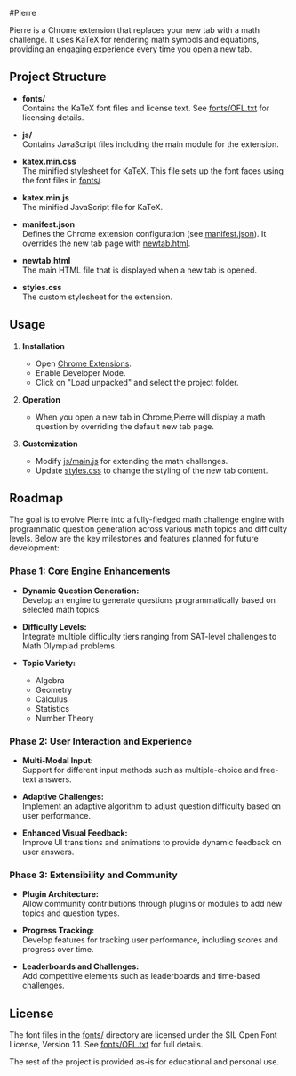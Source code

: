 #Pierre

Pierre is a Chrome extension that replaces your new tab with a math challenge. It uses KaTeX for rendering math symbols and equations, providing an engaging experience every time you open a new tab.

## Project Structure

- **fonts/**  
  Contains the KaTeX font files and license text. See [fonts/OFL.txt](fonts/OFL.txt) for licensing details.

- **js/**  
  Contains JavaScript files including the main module for the extension.

- **katex.min.css**  
  The minified stylesheet for KaTeX. This file sets up the font faces using the font files in [fonts/](fonts/).

- **katex.min.js**  
  The minified JavaScript file for KaTeX.

- **manifest.json**  
  Defines the Chrome extension configuration (see [manifest.json](manifest.json)). It overrides the new tab page with [newtab.html](newtab.html).

- **newtab.html**  
  The main HTML file that is displayed when a new tab is opened.

- **styles.css**  
  The custom stylesheet for the extension.

## Usage

1. **Installation**  
   - Open [Chrome Extensions](chrome://extensions/).
   - Enable Developer Mode.
   - Click on "Load unpacked" and select the project folder.
   
2. **Operation**  
   - When you open a new tab in Chrome,Pierre will display a math question by overriding the default new tab page.

3. **Customization**  
   - Modify [js/main.js](js/main.js) for extending the math challenges.
   - Update [styles.css](styles.css) to change the styling of the new tab content.

## Roadmap

The goal is to evolve Pierre into a fully-fledged math challenge engine with programmatic question generation across various math topics and difficulty levels. Below are the key milestones and features planned for future development:

### Phase 1: Core Engine Enhancements
- **Dynamic Question Generation:**  
  Develop an engine to generate questions programmatically based on selected math topics.
  
- **Difficulty Levels:**  
  Integrate multiple difficulty tiers ranging from SAT-level challenges to Math Olympiad problems.
  
- **Topic Variety:**  
  - Algebra
  - Geometry
  - Calculus
  - Statistics
  - Number Theory

### Phase 2: User Interaction and Experience
- **Multi-Modal Input:**  
  Support for different input methods such as multiple-choice and free-text answers.
  
- **Adaptive Challenges:**  
  Implement an adaptive algorithm to adjust question difficulty based on user performance.
  
- **Enhanced Visual Feedback:**  
  Improve UI transitions and animations to provide dynamic feedback on user answers.

### Phase 3: Extensibility and Community
- **Plugin Architecture:**  
  Allow community contributions through plugins or modules to add new topics and question types.
  
- **Progress Tracking:**  
  Develop features for tracking user performance, including scores and progress over time.
  
- **Leaderboards and Challenges:**  
  Add competitive elements such as leaderboards and time-based challenges.

## License

The font files in the [fonts/](fonts/) directory are licensed under the SIL Open Font License, Version 1.1. See [fonts/OFL.txt](fonts/OFL.txt) for full details.

The rest of the project is provided as-is for educational and personal use.